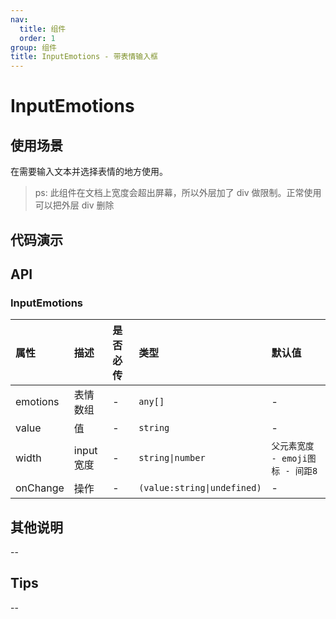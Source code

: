```yaml
---
nav:
  title: 组件
  order: 1
group: 组件
title: InputEmotions - 带表情输入框
---
```


# InputEmotions

## 使用场景

在需要输入文本并选择表情的地方使用。

> ps: 此组件在文档上宽度会超出屏幕，所以外层加了 div 做限制。正常使用可以把外层 div 删除

## 代码演示

<code src='./demo/InputEmotions' title='代码'></code>

## API

### InputEmotions

| 属性     | 描述       | 是否必传 | 类型                        | 默认值                           |
| :------- | :--------- | :------- | :-------------------------- | :------------------------------- |
| emotions | 表情数组   | -        | `any[]`                     | -                                |
| value    | 值         | -        | `string`                    | -                                |
| width    | input 宽度 | -        | `string\|number`            | `父元素宽度 - emoji图标 - 间距8` |
| onChange | 操作       | -        | `(value:string\|undefined)` | -                                |

## 其他说明

--

## Tips

--
